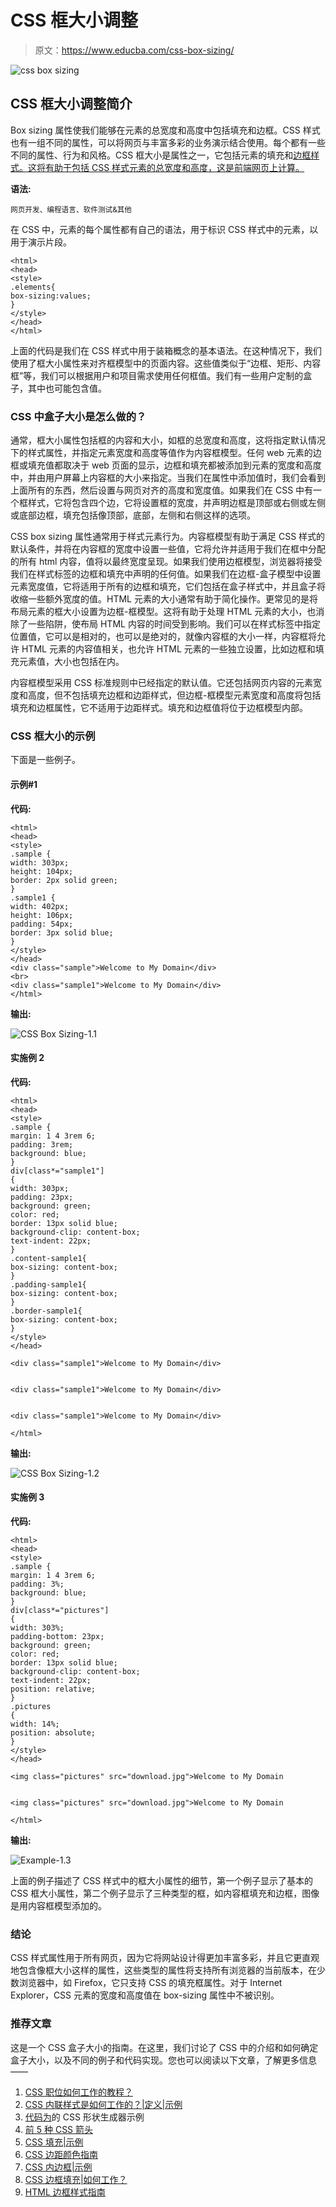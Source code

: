 # CSS 框大小调整

> 原文：<https://www.educba.com/css-box-sizing/>

![css box sizing](img/ac48d662a00cbb1b735b2432eb968c3c.png)



## CSS 框大小调整简介

Box sizing 属性使我们能够在元素的总宽度和高度中包括填充和边框。CSS 样式也有一组不同的属性，可以将网页与丰富多彩的业务演示结合使用。每个都有一些不同的属性、行为和风格。CSS 框大小是属性之一，它包括元素的填充和[边框样式。这将有助于包括 CSS 样式元素的总宽度和高度，这是前端网页上计算。](https://www.educba.com/css-border-style/)

**语法:**

<small>网页开发、编程语言、软件测试&其他</small>

在 CSS 中，元素的每个属性都有自己的语法，用于标识 CSS 样式中的元素，以用于演示片段。

```
<html>
<head>
<style>
.elements{
box-sizing:values;
}
</style>
</head>
</html>
```

上面的代码是我们在 CSS 样式中用于装箱概念的基本语法。在这种情况下，我们使用了框大小属性来对齐框模型中的页面内容。这些值类似于“边框、矩形、内容框”等，我们可以根据用户和项目需求使用任何框值。我们有一些用户定制的盒子，其中也可能包含值。

### CSS 中盒子大小是怎么做的？

通常，框大小属性包括框的内容和大小，如框的总宽度和高度，这将指定默认情况下的样式属性，并指定元素宽度和高度等值作为内容框模型。任何 web 元素的边框或填充值都取决于 web 页面的显示，边框和填充都被添加到元素的宽度和高度中，并由用户屏幕上内容框的大小来指定。当我们在属性中添加值时，我们会看到上面所有的东西，然后设置与网页对齐的高度和宽度值。如果我们在 CSS 中有一个框样式，它将包含四个边，它将设置框的宽度，并声明边框是顶部或右侧或左侧或底部边框，填充包括像顶部，底部，左侧和右侧这样的选项。

CSS box sizing 属性通常用于样式元素行为。内容框模型有助于满足 CSS 样式的默认条件，并将在内容框的宽度中设置一些值，它将允许并适用于我们在框中分配的所有 html 内容，值将以最终宽度呈现。如果我们使用边框模型，浏览器将接受我们在样式标签的边框和填充中声明的任何值。如果我们在边框-盒子模型中设置元素宽度值，它将适用于所有的边框和填充，它们包括在盒子样式中，并且盒子将收缩一些额外宽度的值。HTML 元素的大小通常有助于简化操作。更常见的是将布局元素的框大小设置为边框-框模型。这将有助于处理 HTML 元素的大小，也消除了一些陷阱，使布局 HTML 内容的时间受到影响。我们可以在样式标签中指定位置值，它可以是相对的，也可以是绝对的，就像内容框的大小一样，内容框将允许 HTML 元素的内容值相关，也允许 HTML 元素的一些独立设置，比如边框和填充元素值，大小也包括在内。

内容框模型采用 CSS 标准规则中已经指定的默认值。它还包括网页内容的元素宽度和高度，但不包括填充边框和边距样式，但边框-框模型元素宽度和高度将包括填充和边框属性，它不适用于边距样式。填充和边框值将位于边框模型内部。

### CSS 框大小的示例

下面是一些例子。

#### 示例#1

**代码:**

```
<html>
<head>
<style>
.sample {
width: 303px;
height: 104px;
border: 2px solid green;
}
.sample1 {
width: 402px;
height: 106px;
padding: 54px;
border: 3px solid blue;
}
</style>
</head>
<div class="sample">Welcome to My Domain</div>
<br>
<div class="sample1">Welcome to My Domain</div>
</html>
```

**输出:**

![CSS Box Sizing-1.1](img/3fe338fdb828b2b321f1bd938fb69cab.png)



#### 实施例 2

**代码:**

```
<html>
<head>
<style>
.sample {
margin: 1 4 3rem 6;
padding: 3rem;
background: blue;
}
div[class*="sample1"]
{
width: 303px;
padding: 23px;
background: green;
color: red;
border: 13px solid blue;
background-clip: content-box;
text-indent: 22px;
}
.content-sample1{
box-sizing: content-box;
}
.padding-sample1{
box-sizing: content-box;
}
.border-sample1{
box-sizing: content-box;
}
</style>
</head>

<div class="sample1">Welcome to My Domain</div>


<div class="sample1">Welcome to My Domain</div>


<div class="sample1">Welcome to My Domain</div>

</html>
```

**输出:**

![CSS Box Sizing-1.2](img/cc4f26a67215e2eed8d593987576e4b7.png)



#### 实施例 3

**代码:**

```
<html>
<head>
<style>
.sample {
margin: 1 4 3rem 6;
padding: 3%;
background: blue;
}
div[class*="pictures"]
{
width: 303%;
padding-bottom: 23px;
background: green;
color: red;
border: 13px solid blue;
background-clip: content-box;
text-indent: 22px;
position: relative;
}
.pictures
{
width: 14%;
position: absolute;
}
</style>
</head>

<img class="pictures" src="download.jpg">Welcome to My Domain


<img class="pictures" src="download.jpg">Welcome to My Domain

</html>
```

**输出:**

![Example-1.3](img/ffcf1656cdb0654a6d8fbde6448f1144.png)



上面的例子描述了 CSS 样式中的框大小属性的细节，第一个例子显示了基本的 CSS 框大小属性，第二个例子显示了三种类型的框，如内容框填充和边框，图像是用内容框模型添加的。

### 结论

CSS 样式属性用于所有网页，因为它将网站设计得更加丰富多彩，并且它更直观地包含像框大小这样的属性，这些类型的属性将支持所有浏览器的当前版本，在少数浏览器中，如 Firefox，它只支持 CSS 的填充框属性。对于 Internet Explorer，CSS 元素的宽度和高度值在 box-sizing 属性中不被识别。

### 推荐文章

这是一个 CSS 盒子大小的指南。在这里，我们讨论了 CSS 中的介绍和如何确定盒子大小，以及不同的例子和代码实现。您也可以阅读以下文章，了解更多信息——

1.  [CSS 职位如何工作的教程？](https://www.educba.com/css-position/)
2.  [CSS 内联样式是如何工作的？|定义|示例](https://www.educba.com/css-inline-style/)
3.  [代码为](https://www.educba.com/css-shape-generator/)的 CSS 形状生成器示例
4.  [前 5 种 CSS 箭头](https://www.educba.com/css-arrow/)
5.  [CSS 填充|示例](https://www.educba.com/css-padding/)
6.  [CSS 边距颜色指南](https://www.educba.com/css-margin-color/)
7.  [CSS 内边框|示例](https://www.educba.com/css-inner-border/)
8.  [CSS 边框填充|如何工作？](https://www.educba.com/css-border-padding/)
9.  [HTML 边框样式指南](https://www.educba.com/html-border-style/)





